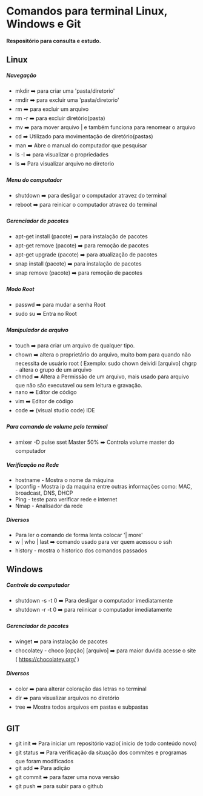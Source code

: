 # Comandos para terminal Linux, Windows e Git 
**Respositório para consulta e estudo.**

## Linux 
##### Navegação
* mkdir ➡️ para criar uma 'pasta/diretorio'
* rmdir ➡️ para excluir uma 'pasta/diretorio'
* rm ➡️ para excluir um arquivo
* rm -r ➡️ para excluir diretório(pasta)
* mv ➡️ para mover arquivo | e também funciona para renomear o arquivo
* cd ➡️ Utilizado para movimentação de diretório(pastas)
* man ➡️ Abre o manual do computador que pesquisar
* ls -l ➡️ para visualizar o propriedades
* ls ➡️ Para visualizar arquivo no diretorio
##### Menu do computador
* shutdown ➡️ para desligar o computador atravez do terminal
* reboot ➡️ para reinicar o computador atravez do terminal

##### Gerenciador de pacotes
* apt-get install (pacote) ➡️ para instalação de pacotes
* apt-get remove (pacote) ➡️ para remoção de pacotes
* apt-get upgrade (pacote) ➡️ para atualização de pacotes
* snap install (pacote) ➡️ para instalação de pacotes
* snap remove (pacote) ➡️ para remoção de pacotes


##### Modo Root
* passwd ➡️ para mudar a senha Root 
* sudo su ➡️ Entra no Root

##### Manipulador de arquivo
* touch ➡️ para criar um arquivo de qualquer tipo.
* chown ➡️ altera o proprietário do arquivo, muito bom para quando não necessita de usuário root ( Exemplo: sudo chown deividi [arquivo] chgrp -
altera o grupo de um arquivo
* chmod ➡️ Altera a Permissão de um arquivo, mais usado para arquivo que não são executavel ou sem leitura e gravação.
* nano ➡️ Editor de código
* vim ➡️ Editor de código
* code ➡️ (visual studio code) IDE

##### Para comando de volume pelo terminal

* amixer -D pulse sset Master 50% ➡️ Controla volume master do computador

##### Verificação na Rede
* hostname - Mostra o nome da máquina
* Ipconfig - Mostra ip da maquina entre outras informações como: MAC, broadcast, DNS, DHCP
* Ping - teste para verificar rede e internet
* Nmap - Analisador da rede

##### Diversos 

* Para ler o comando de forma lenta colocar '| more'
* w | who | last ➡️ comando usado para ver quem acessou o ssh
* history - mostra o historico dos comandos passados 


## Windows 


##### Controle do computador
* shutdown -s -t 0 ➡️ Para desligar o computador imediatamente
* shutdown -r -t 0 ➡️ para reiinicar o computador imediatamente

##### Gerenciador de pacotes 
* winget ➡️ para instalação de pacotes
* chocolatey - choco [opção] [arquivo] ➡️ para maior duvida acesse o site ( https://chocolatey.org/ )

##### Diversos
* color ➡️ para alterar coloração das letras no terminal
* dir ➡️ para visualizar arquivos no diretório
* tree ➡️ Mostra todos arquivos em pastas e subpastas

## GIT
* git init ➡️ Para iniciar um repositório vazio( inicio de todo conteúdo novo)
* git status ➡️ Para verificação da situação dos commites e programas que foram modificados
* git add ➡️ Para adição 
* git commit ➡️ para fazer uma nova versão
* git push ➡️ para subir para o github